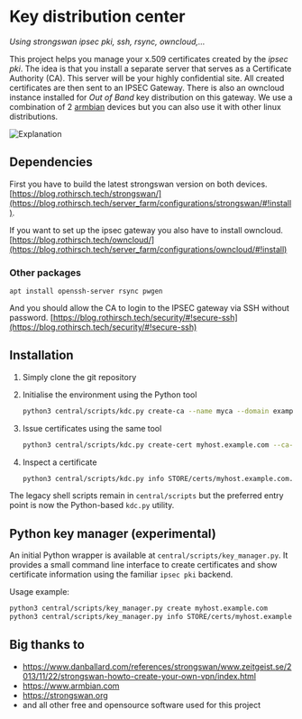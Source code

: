 # Key distribution center
_Using strongswan ipsec pki, ssh, rsync, owncloud,..._

This project helps you manage your x.509 certificates created by the _ipsec pki_. The idea is that you install a separate server that serves as a Certificate Authority (CA). This server will be your highly confidential site. All created certificates are then sent to an IPSEC Gateway. There is also an owncloud instance installed for _Out of Band_ key distribution on this gateway. We use a combination of 2 [armbian](https://www.armbian.com/) devices but you can also use it with other linux distributions.


![Explanation](https://github.com/rothirschtec/RT-Blog-CA/blob/master/central/images/RT-Blog-CA-explained_linkedIn.png)


## Dependencies

First you have to build the latest strongswan version on both devices. [https://blog.rothirsch.tech/strongswan/](https://blog.rothirsch.tech/server_farm/configurations/strongswan/#!install).

If you want to set up the ipsec gateway you also have to install owncloud. [https://blog.rothirsch.tech/owncloud/](https://blog.rothirsch.tech/server_farm/configurations/owncloud/#!install)

### Other packages

    apt install openssh-server rsync pwgen

And you should allow the CA to login to the IPSEC gateway via SSH without password. [https://blog.rothirsch.tech/security/#!secure-ssh](https://blog.rothirsch.tech/security/#!secure-ssh)


## Installation

1. Simply clone the git repository

2. Initialise the environment using the Python tool

    ```bash
    python3 central/scripts/kdc.py create-ca --name myca --domain example.com --company "Example Ltd"
    ```

3. Issue certificates using the same tool

    ```bash
    python3 central/scripts/kdc.py create-cert myhost.example.com --ca-name myca --domain example.com --company "Example Ltd"
    ```

4. Inspect a certificate

    ```bash
    python3 central/scripts/kdc.py info STORE/certs/myhost.example.com.pem
    ```

The legacy shell scripts remain in `central/scripts` but the preferred entry
point is now the Python-based `kdc.py` utility.

## Python key manager (experimental)

An initial Python wrapper is available at `central/scripts/key_manager.py`.
It provides a small command line interface to create certificates and show
certificate information using the familiar `ipsec pki` backend.

Usage example:

```bash
python3 central/scripts/key_manager.py create myhost.example.com
python3 central/scripts/key_manager.py info STORE/certs/myhost.example.com.pem
```

## Big thanks to

- https://www.danballard.com/references/strongswan/www.zeitgeist.se/2013/11/22/strongswan-howto-create-your-own-vpn/index.html
- https://www.armbian.com
- https://strongswan.org
- and all other free and opensource software used for this project
